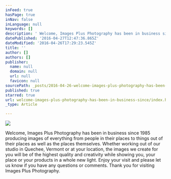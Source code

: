 ```yaml
---
inFeed: true
hasPage: true
inNav: false
inLanguage: null
keywords: []
description: ' Welcome, Images Plus Photography has been in business since 1985 producing images of everything from people in their places to things out of their places as well as the places themselves. Whether working out of our studio in Quechee, Vermont or at your location, the images we create for you will be of the highest quality and creativity while showing you, your place or your products in a whole new light. Enjoy your visit and please let us know if you have any questions or comments. Thank you for visiting Images Plus Photography.'
datePublished: '2016-04-27T12:47:36.865Z'
dateModified: '2016-04-26T17:29:23.545Z'
title: ''
author: []
authors: []
publisher:
  name: null
  domain: null
  url: null
  favicon: null
sourcePath: _posts/2016-04-26-welcome-images-plus-photography-has-been-in-business-since.md
published: true
starred: true
url: welcome-images-plus-photography-has-been-in-business-since/index.html
_type: Article

---
```

![](https://the-grid-user-content.s3-us-west-2.amazonaws.com/120e693d-3abf-4a18-aa48-93616451a74d.jpg)

Welcome, Images Plus Photography has been in business since 1985 producing images of everything from people in their places to things out of their places as well as the places themselves. Whether working out of our studio in Quechee, Vermont or at your location, the images we create for you will be of the highest quality and creativity while showing you, your place or your products in a whole new light. Enjoy your visit and please let us know if you have any questions or comments. Thank you for visiting Images Plus Photography.